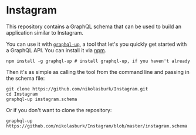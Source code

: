 # Instagram

This repository contains a GraphQL schema that can be used to build an application similar to Instagram.

You can use it with [`graphql-up`](https://graph.cool/graphql-up/), a tool that let's you quickly get started with a GraphQL API. You can install it via [npm](https://www.npmjs.com/package/graphql-up).

```
npm install -g graphql-up # install graphql-up, if you haven't already
```

Then it's as simple as calling the tool from the command line and passing in the schema file:

```
git clone https://github.com/nikolasburk/Instagram.git
cd Instagram
graphql-up instagram.schema
```

Or if you don't want to clone the repository:

```
graphql-up https://github.com/nikolasburk/Instagram/blob/master/instagram.schema
```

